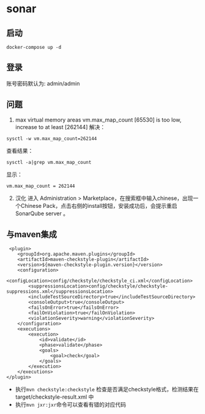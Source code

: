 # sonar

## 启动
```
docker-compose up -d
```

## 登录
账号密码默认为: admin/admin

## 问题
1.  max virtual memory areas vm.max_map_count [65530] is too low, increase to at least [262144]
解决：
```
sysctl -w vm.max_map_count=262144
```
查看结果：
```
sysctl -a|grep vm.max_map_count
```
显示：
```
vm.max_map_count = 262144
```
2. 汉化
进入 Administration > Marketplace，在搜索框中输入chinese，出现一个Chinese Pack，点击右侧的install按钮，安装成功后，会提示重启 SonarQube server 。

## 与maven集成
```
 <plugin>
    <groupId>org.apache.maven.plugins</groupId>
    <artifactId>maven-checkstyle-plugin</artifactId>
    <version>${maven-checkstyle-plugin.version}</version>
    <configuration>
        <configLocation>config/checkstyle/checkstyle_ci.xml</configLocation>
        <suppressionsLocation>config/checkstyle/checkstyle-suppressions.xml</suppressionsLocation>
        <includeTestSourceDirectory>true</includeTestSourceDirectory>
        <consoleOutput>true</consoleOutput>
        <failsOnError>true</failsOnError>
        <failOnViolation>true</failOnViolation>
        <violationSeverity>warning</violationSeverity>
    </configuration>
    <executions>
        <execution>
            <id>validate</id>
            <phase>validate</phase>
            <goals>
                <goal>check</goal>
            </goals>
        </execution>
    </executions>
</plugin>
```

* 执行`mvn checkstyle:checkstyle` 检查是否满足checkstyle格式，检测结果在 target/checkstyle-result.xml 中
* 执行`mvn jxr:jxr`命令可以查看有错的对应代码